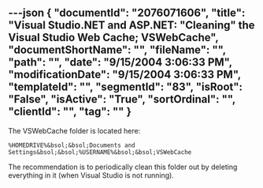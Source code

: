 ---json
{
  "documentId": "2076071606",
  "title": "Visual Studio.NET and ASP.NET: &quot;Cleaning&quot; the Visual Studio Web Cache; VSWebCache",
  "documentShortName": "",
  "fileName": "",
  "path": "",
  "date": "9/15/2004 3:06:33 PM",
  "modificationDate": "9/15/2004 3:06:33 PM",
  "templateId": "",
  "segmentId": "83",
  "isRoot": "False",
  "isActive": "True",
  "sortOrdinal": "",
  "clientId": "",
  "tag": ""
}
---

The VSWebCache folder is located here:

    %HOMEDRIVE%&bsol;&bsol;Documents and Settings&bsol;&bsol;%USERNAME%&bsol;&bsol;VSWebCache

The recommendation is to periodically clean this folder out by deleting everything in it (when Visual Studio is not running).
